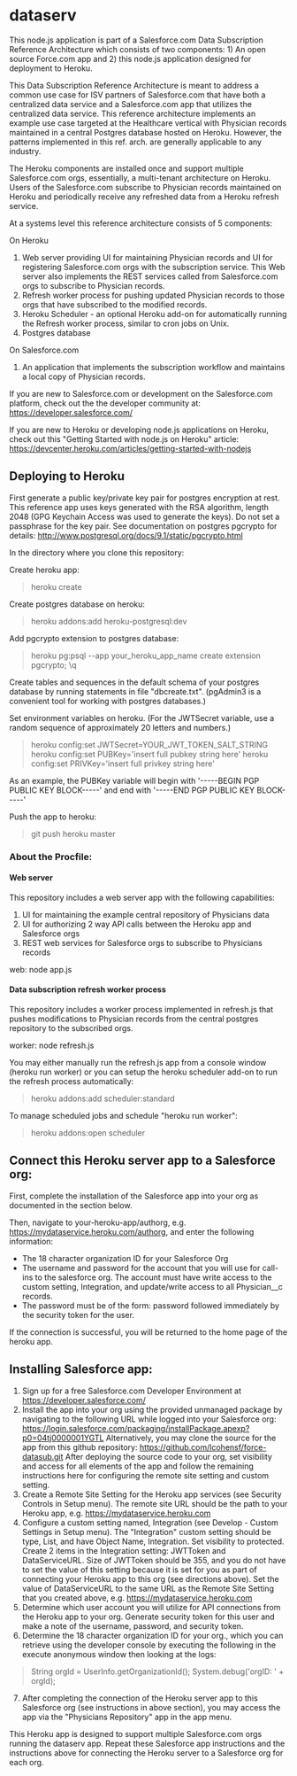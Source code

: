 # dataserv

This node.js application is part of a Salesforce.com Data Subscription Reference Architecture which consists of 
two components: 1) An open source Force.com app and 2) this node.js application designed for deployment to Heroku. 

This Data Subscription Reference Architecture is meant to address a common use case for ISV partners of Salesforce.com
that have both a centralized data service and a Salesforce.com app that utilizes the centralized data service. This
reference architecture implements an example use case targeted at the Healthcare vertical with Physician records
maintained in a central Postgres database hosted on Heroku. However, the patterns implemented in this ref. arch. are
generally applicable to any industry.

The Heroku components are installed once and support multiple Salesforce.com orgs, essentially, a multi-tenant 
architecture on Heroku. Users of the Salesforce.com subscribe to Physician records maintained on Heroku and periodically
receive any refreshed data from a Heroku refresh service. 

At a systems level this reference architecture consists of 5 components:

On Heroku

1. Web server providing UI for maintaining Physician records and UI for registering 
Salesforce.com orgs with the subscription service. This Web server also implements the REST services called
from Salesforce.com orgs to subscribe to Physician records.
2. Refresh worker process for pushing updated Physician records to those orgs that have subscribed to the 
modified records. 
3. Heroku Scheduler - an optional Heroku add-on for automatically running the Refresh worker process, similar to cron jobs on Unix.
4. Postgres database

On Salesforce.com

1. An application that implements the subscription workflow and maintains a local copy of Physician records.


If you are new to Salesforce.com or development on the Salesforce.com platform, check out the the developer community at: https://developer.salesforce.com/

If you are new to Heroku or developing node.js applications on Heroku, check out  this "Getting Started with node.js on Heroku" article: https://devcenter.heroku.com/articles/getting-started-with-nodejs

## Deploying to Heroku

First generate a public key/private key pair for postgres encryption at rest. This reference app uses keys generated with the RSA algorithm,
length 2048 (GPG Keychain Access was used to generate the keys). Do not set a passphrase for the key pair. 
See documentation on postgres pgcrypto for details: http://www.postgresql.org/docs/9.1/static/pgcrypto.html

In the directory where you clone this repository:

Create heroku app:

>heroku create

Create postgres database on heroku:

>heroku addons:add heroku-postgresql:dev

Add pgcrypto extension to postgres database:

>heroku pg:psql --app your_heroku_app_name
>create extension pgcrypto;
>\q

Create tables and sequences in the default schema of your postgres database by running statements in file "dbcreate.txt". 
(pgAdmin3 is a convenient tool for working with postgres databases.)

Set environment variables on heroku. (For the JWTSecret variable, use a random sequence of approximately 20 letters and numbers.)

>heroku config:set JWTSecret=YOUR_JWT_TOKEN_SALT_STRING
>heroku config:set PUBKey='insert full pubkey string here'
>heroku config:set PRIVKey='insert full privkey string here'

As an example, the PUBKey variable will begin with '-----BEGIN PGP PUBLIC KEY BLOCK-----' and end with '-----END PGP PUBLIC KEY BLOCK-----'

Push the app to heroku:

>git push heroku master

### About the Procfile:

#### Web server

This repository includes a web server app with the following capabilities:

1. UI for maintaining the example central repository of Physicians data
2. UI for authorizing 2 way API calls between the Heroku app and Salesforce orgs
3. REST web services for Salesforce orgs to subscribe to Physicians records

web: node app.js

#### Data subscription refresh worker process

This repository includes a worker process implemented in refresh.js that pushes modifications to Physician records from the central postgres repository 
to the subscribed orgs.

worker: node refresh.js

You may either manually run the refresh.js app from a console window (heroku run worker) or you can setup the heroku scheduler add-on to run the refresh process automatically:

>heroku addons:add scheduler:standard

To manage scheduled jobs and schedule "heroku run worker":

>heroku addons:open scheduler

## Connect this Heroku server app to a Salesforce org:

First, complete the installation of the Salesforce app into your org as documented in the section below.

Then, navigate to your-heroku-app/authorg, e.g. https://mydataservice.heroku.com/authorg, and enter the following information:

* The 18 character organization ID for your Salesforce Org
* The username and password for the account that you will use for call-ins to the salesforce org. The account must have write access to the custom setting, Integration, and update/write access to all Physician__c records.
* The password must be of the form: password followed immediately by the security token for the user.

If the connection is successful, you will be returned to the home page of the heroku app.


## Installing Salesforce app:

1. Sign up for a free Salesforce.com Developer Environment at https://developer.salesforce.com/
2. Install the app into your org using the provided unmanaged package by navigating to the following URL while logged into your Salesforce org:
https://login.salesforce.com/packaging/installPackage.apexp?p0=04tj0000001YGTL
Alternatively, you may clone the source for the app from this github repository: https://github.com/lcohensf/force-datasub.git After deploying the source code to your org, set visibility and access for all elements of the app and follow the remaining instructions here for configuring the remote site setting and custom setting.
3. Create a Remote Site Setting for the Heroku app services (see Security Controls in Setup menu). The remote site URL should be the path to your Heroku app, e.g. https://mydataservice.heroku.com
4. Configure a custom setting named, Integration (see Develop - Custom Settings in Setup menu).  The "Integration" custom setting should be type, List, and have Object Name, Integration. Set visibility to protected. Create 2 items in the Integration setting: JWTToken and DataServiceURL.
Size of JWTToken should be 355, and you do not have to set the value of this setting because it is set for you as part of connecting your Heroku app to this org (see directions above).
Set the value of DataServiceURL to the same URL as the Remote Site Setting that you created above, e.g. https://mydataservice.heroku.com
5. Determine which user account you will utilize for API connections from the Heroku app to your org. Generate security token for this user and make a note of the username, password, and security token.
6. Determine the 18 character organization ID for your org., which you can retrieve using the developer console by executing the following in the execute anonymous window then looking at the logs:

>String orgId = UserInfo.getOrganizationId();
>System.debug('orgID: ' + orgId);

7. After completing the connection of the Heroku server app to this Salesforce org (see instructions in above section), you may access the app via the "Physicians Repository" app in the app menu.

This Heroku app is designed to support multiple Salesforce.com orgs running the dataserv app. Repeat these Salesforce app instructions and the instructions above for connecting the Heroku server to a Salesforce org for each org.


